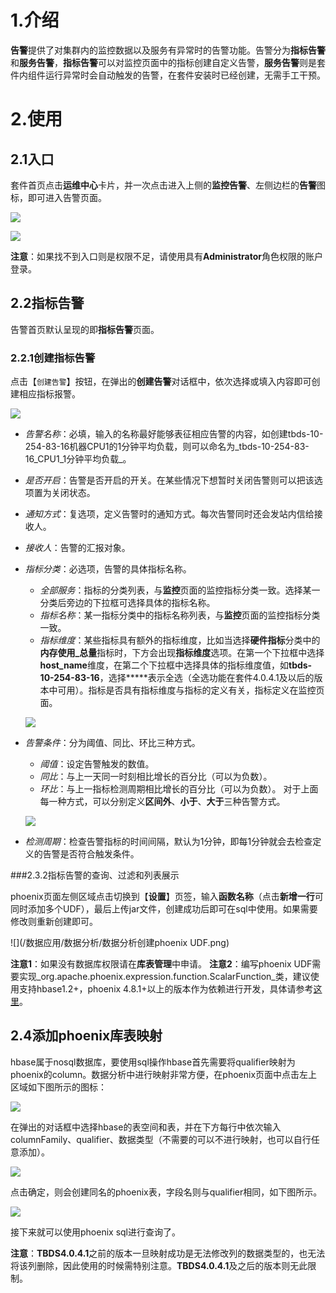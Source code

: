 # 1.介绍
**告警**提供了对集群内的监控数据以及服务有异常时的告警功能。告警分为**指标告警**和**服务告警**，**指标告警**可以对监控页面中的指标创建自定义告警，**服务告警**则是套件内组件运行异常时会自动触发的告警，在套件安装时已经创建，无需手工干预。

# 2.使用

## 2.1入口
套件首页点击**运维中心**卡片，并一次点击进入上侧的**监控告警**、左侧边栏的**告警**图标，即可进入告警页面。

![](/平台运维/告警/告警入口.png)

![](/平台运维/告警/告警入口2.png)


**注意**：如果找不到入口则是权限不足，请使用具有**Administrator**角色权限的账户登录。


## 2.2指标告警
告警首页默认呈现的即**指标告警**页面。
### 2.2.1创建指标告警
点击【`创建告警`】按钮，在弹出的**创建告警**对话框中，依次选择或填入内容即可创建相应指标报警。

![](/平台运维/告警/创建指标告警.png)

- _告警名称_：必填，输入的名称最好能够表征相应告警的内容，如创建tbds-10-254-83-16机器CPU1的1分钟平均负载，则可以命名为_tbds-10-254-83-16_CPU1_1分钟平均负载_。
- _是否开启_：告警是否开启的开关。在某些情况下想暂时关闭告警则可以把该选项置为关闭状态。
- _通知方式_：复选项，定义告警时的通知方式。每次告警同时还会发站内信给接收人。
- _接收人_：告警的汇报对象。
- _指标分类_：必选项，告警的具体指标名称。
    * _全部服务_：指标的分类列表，与**监控**页面的监控指标分类一致。选择某一分类后旁边的下拉框可选择具体的指标名称。
    * _指标名称_：某一指标分类中的指标名称列表，与**监控**页面的监控指标分类一致。
    * _指标维度_：某些指标具有额外的指标维度，比如当选择**硬件指标**分类中的**内存使用_总量**指标时，下方会出现**指标维度**选项。在第一个下拉框中选择**host_name**维度，在第二个下拉框中选择具体的指标维度值，如**tbds-10-254-83-16**，选择*****表示全选（全选功能在套件4.0.4.1及以后的版本中可用）。指标是否具有指标维度与指标的定义有关，指标定义在监控页面。
    
    ![](/平台运维/告警/指标分类及指标维度.png)

- _告警条件_：分为阈值、同比、环比三种方式。
    * _阈值_：设定告警触发的数值。
    * _同比_：与上一天同一时刻相比增长的百分比（可以为负数）。
    * _环比_：与上一指标检测周期相比增长的百分比（可以为负数）。
    对于上面每一种方式，可以分别定义**区间外**、**小于**、**大于**三种告警方式。
    
    ![](/平台运维/告警/告警条件.png)

- _检测周期_：检查告警指标的时间间隔，默认为1分钟，即每1分钟就会去检查定义的告警是否符合触发条件。

###2.3.2指标告警的查询、过滤和列表展示

phoenix页面左侧区域点击切换到【**设置**】页签，输入**函数名称**（点击**新增一行**可同时添加多个UDF），最后上传jar文件，创建成功后即可在sql中使用。如果需要修改则重新创建即可。

![](/数据应用/数据分析/数据分析创建phoenix UDF.png)

**注意1**：如果没有数据库权限请在**库表管理**中申请。
**注意2**：编写phoenix UDF需要实现_org.apache.phoenix.expression.function.ScalarFunction_类，建议使用支持hbase1.2+，phoenix 4.8.1+以上的版本作为依赖进行开发，具体请参考[这里](https://phoenix.apache.org/udf.html)。

## 2.4添加phoenix库表映射

hbase属于nosql数据库，要使用sql操作hbase首先需要将qualifier映射为phoenix的column。数据分析中进行映射非常方便，在phoenix页面中点击左上区域如下图所示的图标：

![](/数据应用/数据分析/数据分析创建phoenix映射.png)

在弹出的对话框中选择hbase的表空间和表，并在下方每行中依次输入columnFamily、qualifier、数据类型（不需要的可以不进行映射，也可以自行任意添加）。

![](/数据应用/数据分析/数据分析phoenix映射对话框.png)


点击确定，则会创建同名的phoenix表，字段名则与qualifier相同，如下图所示。

![](/数据应用/数据分析/数据分析映射后的phoenix表.png)

接下来就可以使用phoenix sql进行查询了。

**注意**：**TBDS4.0.4.1**之前的版本一旦映射成功是无法修改列的数据类型的，也无法将该列删除，因此使用的时候需特别注意。**TBDS4.0.4.1**及之后的版本则无此限制。













